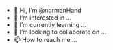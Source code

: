 - 👋 Hi, I’m @normanHand
- 👀 I’m interested in ...
- 🌱 I’m currently learning ...
- 💞️ I’m looking to collaborate on ...
- 📫 How to reach me ...

<!---
normanHand/normanHand is a ✨ special ✨ repository because its `README.md` (this file) appears on your GitHub profile.
You can click the Preview link to take a look at your changes.
--->
